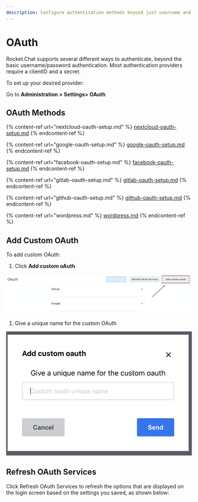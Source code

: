 ```yaml
---
description: Configure authentication methods beyond just username and password
---
```


# OAuth

Rocket.Chat supports several different ways to authenticate, beyond the basic username/password authentication. Most authentication providers require a clientID and a secret.

To set up your desired provider:

Go to **Administration > Settings> OAuth**

## OAuth Methods

{% content-ref url="nextcloud-oauth-setup.md" %}
[nextcloud-oauth-setup.md](nextcloud-oauth-setup.md)
{% endcontent-ref %}

{% content-ref url="google-oauth-setup.md" %}
[google-oauth-setup.md](google-oauth-setup.md)
{% endcontent-ref %}

{% content-ref url="facebook-oauth-setup.md" %}
[facebook-oauth-setup.md](facebook-oauth-setup.md)
{% endcontent-ref %}

{% content-ref url="gitlab-oauth-setup.md" %}
[gitlab-oauth-setup.md](gitlab-oauth-setup.md)
{% endcontent-ref %}

{% content-ref url="github-oauth-setup.md" %}
[github-oauth-setup.md](github-oauth-setup.md)
{% endcontent-ref %}

{% content-ref url="wordpress.md" %}
[wordpress.md](wordpress.md)
{% endcontent-ref %}

## Add Custom OAuth

To add custom OAuth:

1. Click **Add custom oAuth**

![](<../../../../../.gitbook/assets/image (134).png>)

1. Give a unique name for the custom OAuth

![](<../../../../../.gitbook/assets/image (135).png>)

## Refresh OAuth Services

Click Refresh OAuth Services to refresh the options that are displayed on the login screen based on the settings you saved, as shown below:
